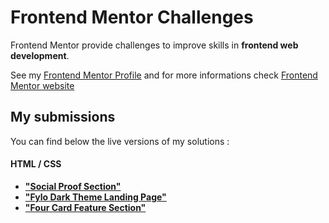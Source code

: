 # Frontend Mentor Challenges

Frontend Mentor provide challenges to improve skills in **frontend web development**.

See my [Frontend Mentor Profile](https://www.frontendmentor.io/profile/nggar) and for more informations check [Frontend Mentor website](https://www.frontendmentor.io/)

## My submissions

You can find below the live versions of my solutions :

#### **HTML / CSS**

-   [**"Social Proof Section"**](https://github.com/nggar/frontendmentor.io/tree/main/social-proof-section)
-   [**"Fylo Dark Theme Landing Page"**](https://github.com/nggar/frontendmentor.io/tree/main/fylo-dark-theme-landing-page)
-   [**"Four Card Feature Section"**](https://github.com/nggar/frontendmentor.io/tree/main/four-card-component)

